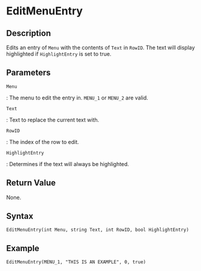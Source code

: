 # EditMenuEntry

## Description
Edits an entry of `Menu` with the contents of `Text` in `RowID`. The text will display highlighted if `HighlightEntry` is set to true.

## Parameters
`Menu`

:   The menu to edit the entry in. `MENU_1` or `MENU_2` are valid.

`Text`

:   Text to replace the current text with.

`RowID`

:   The index of the row to edit.

`HighlightEntry`

:   Determines if the text will always be highlighted.

## Return Value
None.

## Syntax
```
EditMenuEntry(int Menu, string Text, int RowID, bool HighlightEntry)
```

## Example
```
EditMenuEntry(MENU_1, "THIS IS AN EXAMPLE", 0, true)
```
